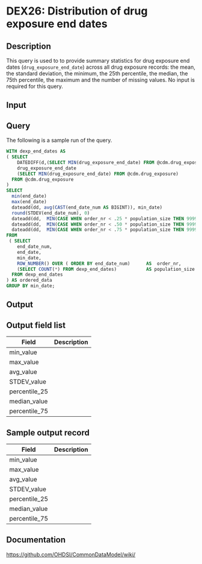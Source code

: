 <!---
Group:drug exposure
Name:DEX26 Distribution of drug exposure end dates
Author:Patrick Ryan
CDM Version: 5.3
-->

# DEX26: Distribution of drug exposure end dates

## Description
This query is used to to provide summary statistics for drug exposure end dates (`drug_exposure_end_date`) across all drug 
exposure records: the mean, the standard deviation, the minimum, the 25th percentile, the median, the 75th percentile, 
the maximum and the number of missing values. No input is required for this query.

## Input <None>

## Query
The following is a sample run of the query.

```sql
WITH dexp_end_dates AS 
( SELECT
    DATEDIFF(d,(SELECT MIN(drug_exposure_end_date) FROM @cdm.drug_exposure), drug_exposure_end_date) AS end_date_num,
    drug_exposure_end_date                                                                           AS end_date,
    (SELECT MIN(drug_exposure_end_date) FROM @cdm.drug_exposure)                                     AS min_date
  FROM @cdm.drug_exposure
)
SELECT
  min(end_date)                                                                                             AS min_date,
  max(end_date)                                                                                             AS max_date,
  dateadd(dd, avg(CAST(end_date_num AS BIGINT)), min_date)                                                                  AS avg_date,
  round(STDEV(end_date_num), 0)                                                                             AS stdev_days,
  dateadd(dd,  MIN(CASE WHEN order_nr < .25 * population_size THEN 999999 ELSE end_date_num END), min_date) AS percentile_25_date,
  dateadd(dd,  MIN(CASE WHEN order_nr < .50 * population_size THEN 999999 ELSE end_date_num END), min_date) AS median_date,
  dateadd(dd,  MIN(CASE WHEN order_nr < .75 * population_size THEN 999999 ELSE end_date_num END), min_date) AS percentile_75_date
FROM 
 ( SELECT 
    end_date_num,                                                              
    end_date,
    min_date,
    ROW_NUMBER() OVER ( ORDER BY end_date_num)      AS  order_nr,
    (SELECT COUNT(*) FROM dexp_end_dates)           AS population_size
  FROM dexp_end_dates
) AS ordered_data
GROUP BY min_date;
```

## Output

## Output field list

|  Field |  Description |
| --- | --- |
| min_value |   |
| max_value |   |
| avg_value |   |
| STDEV_value |   |
| percentile_25 |   |
| median_value |   |
| percentile_75 |   |

## Sample output record

|  Field |  Description |
| --- | --- |
| min_value |   |
| max_value |   |
| avg_value |   |
| STDEV_value |   |
| percentile_25 |   |
| median_value |   |
| percentile_75 |   |

## Documentation
https://github.com/OHDSI/CommonDataModel/wiki/
